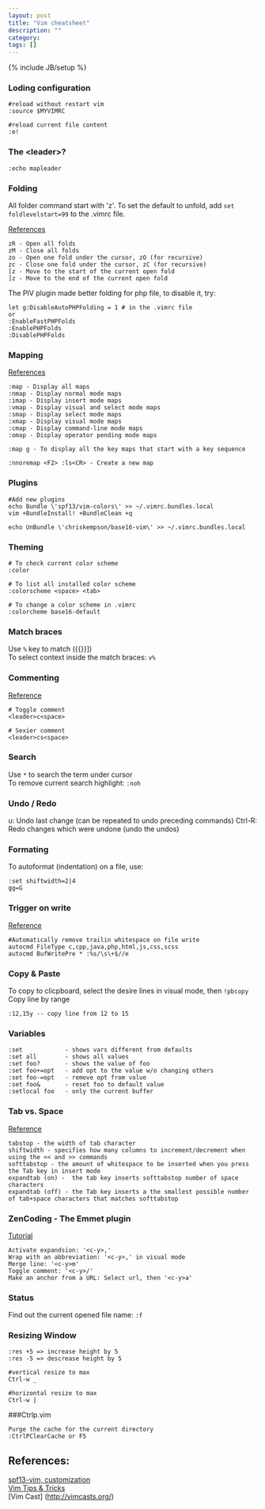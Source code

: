 ```yaml
---
layout: post
title: "Vim cheatsheet"
description: ""
category: 
tags: []
---
```

{% include JB/setup %}

### Loding configuration

```
#reload without restart vim 
:source $MYVIMRC

#reload current file content
:e! 
```

### The \<leader\>?
```
:echo mapleader
```

### Folding
All folder command start with 'z'. To set the default to unfold, add `set foldlevelstart=99` to the .vimrc file.

[References](http://vimdoc.sourceforge.net/htmldoc/fold.html)

```
zR - Open all folds
zM - Close all folds
zo - Open one fold under the cursor, zO (for recursive)
zc - Close one fold under the cursor, zC (for recursive)
[z - Move to the start of the current open fold
]z - Move to the end of the current open fold
```
The PIV plugin made better folding for php file, to disable it, try:

```
let g:DisableAutoPHPFolding = 1 # in the .vimrc file
or
:EnableFastPHPFolds
:EnablePHPFolds
:DisablePHPFolds
```


### Mapping
[References](http://vim.wikia.com/wiki/Mapping_keys_in_Vim_-_Tutorial_(Part_1))

```
:map - Display all maps
:nmap - Display normal mode maps
:imap - Display insert mode maps
:vmap - Display visual and select mode maps
:smap - Display select mode maps
:xmap - Display visual mode maps
:cmap - Display command-line mode maps
:omap - Display operator pending mode maps

:map g - To display all the key maps that start with a key sequence

:nnoremap <F2> :ls<CR> - Create a new map
```



### Plugins
```
#Add new plugins
echo Bundle \'spf13/vim-colors\' >> ~/.vimrc.bundles.local
vim +BundleInstall! +BundleClean +q

echo UnBundle \'chriskempson/base16-vim\' >> ~/.vimrc.bundles.local
```


### Theming
```
# To check current color scheme
:color

# To list all installed color scheme
:colorscheme <space> <tab>

# To change a color scheme in .vimrc
:colorcheme base16-default

```

### Match braces

Use `%` key to match ({{}}])  
To select context inside the match braces: `v%`

### Commenting
[Reference](http://spf13.com/post/vim-plugins-nerd-commenter)

```
# Toggle comment
<leader>c<space>

# Sexier comment
<leader>cs<space>
```

### Search
Use `*` to search the term under cursor  
To remove current search highlight: `:noh`

### Undo / Redo
u: Undo last change (can be repeated to undo preceding commands)
Ctrl-R: Redo changes which were undone (undo the undos)


### Formating
To autoformat (indentation) on a file, use:

```
:set shiftwidth=2|4
gg=G
```


### Trigger on write

[Reference](http://vim.wikia.com/wiki/Remove_unwanted_spaces#Automatically_removing_all_trailing_whitespace)

```
#Automatically remove trailin whitespace on file write
autocmd FileType c,cpp,java,php,html,js,css,scss
autocmd BufWritePre * :%s/\s\+$//e
```


### Copy & Paste
To copy to clicpboard, select the desire lines in visual mode, then `!pbcopy` 
Copy line by range  
```
:12,15y -- copy line from 12 to 15
```



### Variables
```
:set            - shows vars different from defaults
:set all        - shows all values
:set foo?       - shows the value of foo
:set foo+=opt   - add opt to the value w/o changing others
:set foo-=opt   - remove opt from value
:set foo&       - reset foo to default value
:setlocal foo   - only the current buffer
```


### Tab vs. Space
[Reference](http://stackoverflow.com/questions/1562336/tab-vs-space-preferences-in-vim)

```
tabstop - the width of tab character
shiftwidth - specifies how many columns to increment/decrement when using the << and >> commands
softtabstop - the amount of whitespace to be inserted when you press the Tab key in insert mode
expandtab (on) -  the tab key inserts softtabstop number of space characters
expandtab (off) - the Tab key inserts a the smallest possible number of tab+space characters that matches softtabstop
```


### ZenCoding - The Emmet plugin
[Tutorial](https://raw.githubusercontent.com/mattn/emmet-vim/master/TUTORIAL)

```
Activate expandsion: '<c-y>,'
Wrap with an abbreviation: '<c-y>,' in visual mode
Merge line: '<c-y>m'
Toggle comment: '<c-y>/'
Make an anchor from a URL: Select url, then '<c-y>a'
```

### Status
Find out the current opened file name: `:f`

### Resizing Window
```
:res +5 => increase height by 5
:res -5 => descrease height by 5

#vertical resize to max
Ctrl-w _

#horizontal resize to max
Ctrl-w |
```

###Ctrlp.vim
```
Purge the cache for the current directory
:CtrlPClearCache or F5
```


## References:
[spf13-vim, customization](https://github.com/leoman730/spf13-vim)  
[Vim Tips & Tricks](https://www.cs.swarthmore.edu/help/vim/home.html)  
[Vim Cast] (http://vimcasts.org/)

